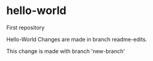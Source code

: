 # hello-world
First repository

Hello-World
Changes are made in branch readme-edits.

This change is made with branch 'new-branch' 

